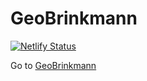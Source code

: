 # GeoBrinkmann

<!-- badges: start -->

[![Netlify Status](https://api.netlify.com/api/v1/badges/5bc7f3c8-448b-4c0d-a70a-7d1460bb89f9/deploy-status)](https://app.netlify.com/sites/geobrinkmann/deploys)

<!-- badges: end -->

Go to [GeoBrinkmann](https://geobrinkmann.com/)
